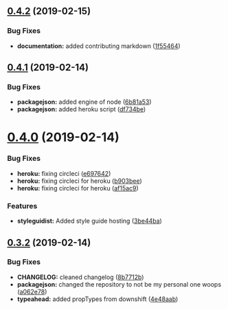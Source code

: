 ## [0.4.2](https://github.com/qantasairways/runway/compare/v0.4.1...v0.4.2) (2019-02-15)


### Bug Fixes

* **documentation:** added contributing markdown ([1f55464](https://github.com/qantasairways/runway/commit/1f55464))

## [0.4.1](https://github.com/qantasairways/runway/compare/v0.4.0...v0.4.1) (2019-02-14)


### Bug Fixes

* **packagejson:** added engine of node ([6b81a53](https://github.com/qantasairways/runway/commit/6b81a53))
* **packagejson:** added heroku script ([df734be](https://github.com/qantasairways/runway/commit/df734be))

# [0.4.0](https://github.com/qantasairways/runway/compare/v0.3.2...v0.4.0) (2019-02-14)


### Bug Fixes

* **heroku:** fixing circleci ([e697642](https://github.com/qantasairways/runway/commit/e697642))
* **heroku:** fixing circleci for heroku ([b903bee](https://github.com/qantasairways/runway/commit/b903bee))
* **heroku:** fixing circleci for heroku ([af15ac9](https://github.com/qantasairways/runway/commit/af15ac9))


### Features

* **styleguidist:** Added style guide hosting ([3be44ba](https://github.com/qantasairways/runway/commit/3be44ba))

## [0.3.2](https://github.com/qantasairways/runway/compare/v0.3.1...v0.3.2) (2019-02-14)


### Bug Fixes

* **CHANGELOG:** cleaned changelog ([8b7712b](https://github.com/qantasairways/runway/commit/8b7712b))
* **packagejson:** changed the repository to not be my personal one woops ([a062e78](https://github.com/qantasairways/runway/commit/a062e78))
* **typeahead:** added propTypes from downshift ([4e48aab](https://github.com/qantasairways/runway/commit/4e48aab))
